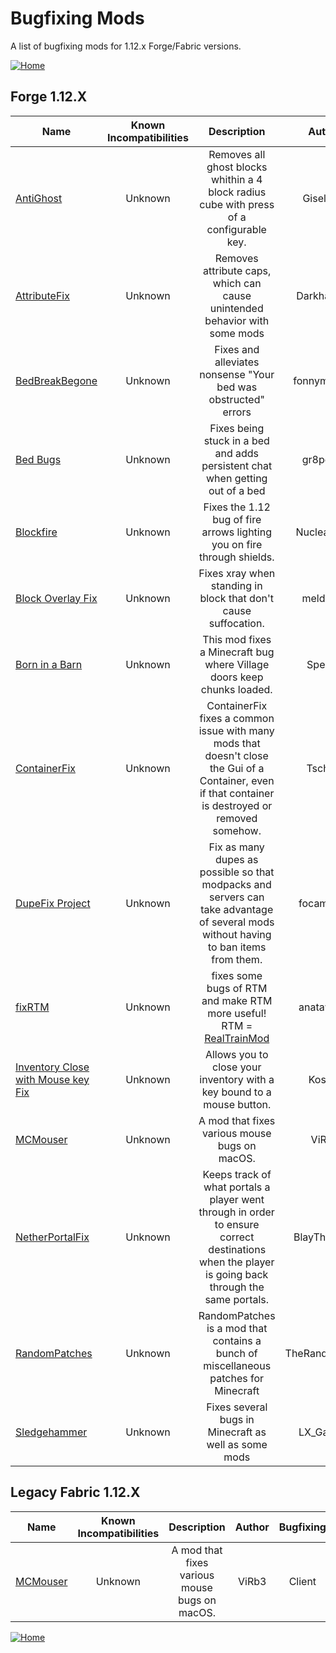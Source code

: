 # Bugfixing Mods

A list of bugfixing mods for 1.12.x Forge/Fabric versions.

[![Home](https://i.imgur.com/zGuelkW.png)](/README.md)

## Forge 1.12.X

| Name | Known Incompatibilities | Description | Author | Bugfixing | [Label](/README.md#labels) |
| --- | :---: | :---: | :---: | :---: | :---: |
| [AntiGhost](https://www.curseforge.com/minecraft/mc-mods/antighost) | Unknown | Removes all ghost blocks whithin a 4 block radius cube with press of a configurable key. | Giselbaer | Client | None |
| [AttributeFix](https://www.curseforge.com/minecraft/mc-mods/attributefix) | Unknown | Removes attribute caps, which can cause unintended behavior with some mods | DarkhaxDev | Server | None |
| [BedBreakBegone](https://www.curseforge.com/minecraft/mc-mods/bedbreakbegone) | Unknown | Fixes and alleviates nonsense "Your bed was obstructed" errors | fonnymunkey | Server | None |
| [Bed Bugs](https://www.curseforge.com/minecraft/mc-mods/bed-bugs) | Unknown | Fixes being stuck in a bed and adds persistent chat when getting out of a bed | gr8pefish | Both | None |
| [Blockfire](https://modrinth.com/mod/blockfire) | Unknown | Fixes the 1.12 bug of fire arrows lighting you on fire through shields. | Nuclearfarts | Server | None |
| [Block Overlay Fix](https://www.curseforge.com/minecraft/mc-mods/block-overlay-fix) | Unknown | Fixes xray when standing in block that don't cause suffocation. | meldexun | Client | None | 
| [Born in a Barn](https://www.curseforge.com/minecraft/mc-mods/born-in-a-barn) | Unknown | This mod fixes a Minecraft bug where Village doors keep chunks loaded. | Speiger | Server | None |
| [ContainerFix](https://www.curseforge.com/minecraft/mc-mods/containerfix) | Unknown | ContainerFix fixes a common issue with many mods that doesn't close the Gui of a Container, even if that container is destroyed or removed somehow. | Tschipp | Server | None |
| [DupeFix Project](https://www.curseforge.com/minecraft/mc-mods/dupefix-project) | Unknown | Fix as many dupes as possible so that modpacks and servers can take advantage of several mods without having to ban items from them. | focamacho | Both | None |
| [fixRTM](https://www.curseforge.com/minecraft/mc-mods/fixrtm) | Unknown | fixes some bugs of RTM and make RTM more useful! RTM = [RealTrainMod](https://www.curseforge.com/minecraft/mc-mods/realtrainmod) | anatawa12 | Both | None |
| [Inventory Close with Mouse key Fix](https://modrinth.com/mod/invclosefix) | Unknown | Allows you to close your inventory with a key bound to a mouse button. | KosmX | Client | None |
| [MCMouser](https://modrinth.com/mod/mcmouser) | Unknown |  A mod that fixes various mouse bugs on macOS. | ViRb3 | Client | None |
| [NetherPortalFix](https://www.curseforge.com/minecraft/mc-mods/netherportalfix) | Unknown | Keeps track of what portals a player went through in order to ensure correct destinations when the player is going back through the same portals. | BlayTheNinth | Server | None |
| [RandomPatches](https://www.curseforge.com/minecraft/mc-mods/randompatches-forge) | Unknown | RandomPatches is a mod that contains a bunch of miscellaneous patches for Minecraft | TheRandomLabs | Both | None |
| [Sledgehammer](https://www.curseforge.com/minecraft/mc-mods/sledgehammer) | Unknown | Fixes several bugs in Minecraft as well as some mods | LX_Gaming | Both | None |

## Legacy Fabric 1.12.X

| Name | Known Incompatibilities | Description | Author | Bugfixing | [Label](/README.md#labels) |
| --- | :---: | :---: | :---: | :---: | :---: |
| [MCMouser](https://modrinth.com/mod/mcmouser) | Unknown |  A mod that fixes various mouse bugs on macOS. | ViRb3 | Client | None |

[![Home](https://i.imgur.com/zGuelkW.png)](/README.md)
